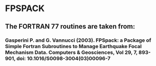 # FPSPACK

## The FORTRAN 77 routines are taken from:

### Gasperini P. and G. Vannucci (2003). FPSpack: a Package of Simple Fortran Subroutines to Manage Earthquake Focal Mechanism Data. Computers & Geosciences, Vol 29, 7, 893-901, doi: 10.1016/S0098-3004(03)00096-7    

